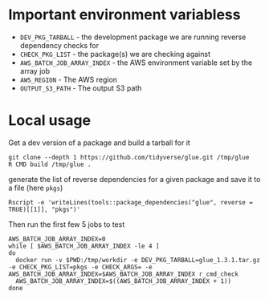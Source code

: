 # Important environment variabless

- `DEV_PKG_TARBALL` - the development package we are running reverse dependency checks for
- `CHECK_PKG_LIST` - the package(s) we are checking against
- `AWS_BATCH_JOB_ARRAY_INDEX` - the AWS environment variable set by the array job
- `AWS_REGION` - The AWS region
- `OUTPUT_S3_PATH` - The output S3 path

# Local usage

Get a dev version of a package and build a tarball for it

```shell
git clone --depth 1 https://github.com/tidyverse/glue.git /tmp/glue
R CMD build /tmp/glue .
```
generate the list of reverse dependencies for a given package and save it to a file (here `pkgs`)

```shell
Rscript -e 'writeLines(tools::package_dependencies("glue", reverse = TRUE)[[1]], "pkgs")'
```

Then run the first few 5 jobs to test

```shell
AWS_BATCH_JOB_ARRAY_INDEX=0
while [ $AWS_BATCH_JOB_ARRAY_INDEX -le 4 ]
do
  docker run -v $PWD:/tmp/workdir -e DEV_PKG_TARBALL=glue_1.3.1.tar.gz -e CHECK_PKG_LIST=pkgs -e CHECK_ARGS= -e AWS_BATCH_JOB_ARRAY_INDEX=$AWS_BATCH_JOB_ARRAY_INDEX r_cmd_check
  AWS_BATCH_JOB_ARRAY_INDEX=$((AWS_BATCH_JOB_ARRAY_INDEX + 1))
done
```
